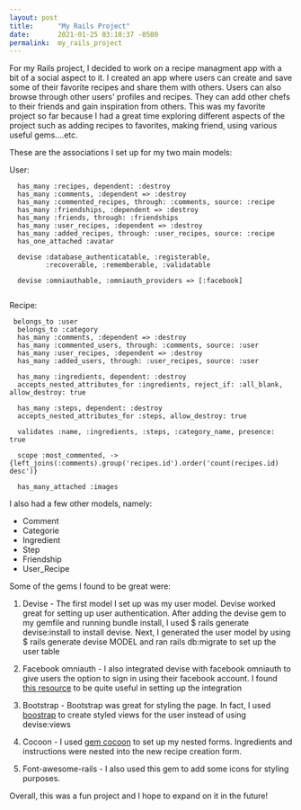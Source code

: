 ```yaml
---
layout: post
title:      "My Rails Project"
date:       2021-01-25 03:10:37 -0500
permalink:  my_rails_project
---
```



For my Rails project, I decided to work on a recipe managment app with a bit of a social aspect to it. I created an app where users can create and save some of their favorite recipes and share them with others. Users can also browse through other users' profiles and recipes. They can add other chefs to their friends and gain inspiration from others. This was my favorite project so far because I had a great time exploring different aspects of the project such as adding recipes to favorites, making friend, using various useful gems....etc.


These are the associations I set up for my two main models:


User:
```
  has_many :recipes, dependent: :destroy
  has_many :comments, :dependent => :destroy
  has_many :commented_recipes, through: :comments, source: :recipe
  has_many :friendships, :dependent => :destroy
  has_many :friends, through: :friendships
  has_many :user_recipes, :dependent => :destroy
  has_many :added_recipes, through: :user_recipes, source: :recipe 
  has_one_attached :avatar

  devise :database_authenticatable, :registerable,
         :recoverable, :rememberable, :validatable

  devise :omniauthable, :omniauth_providers => [:facebook]
 
```
 Recipe:
```
 belongs_to :user
  belongs_to :category
  has_many :comments, :dependent => :destroy
  has_many :commented_users, through: :comments, source: :user
  has_many :user_recipes, :dependent => :destroy
  has_many :added_users, through: :user_recipes, source: :user

  has_many :ingredients, dependent: :destroy
  accepts_nested_attributes_for :ingredients, reject_if: :all_blank, allow_destroy: true

  has_many :steps, dependent: :destroy
  accepts_nested_attributes_for :steps, allow_destroy: true

  validates :name, :ingredients, :steps, :category_name, presence: true

  scope :most_commented, -> {left_joins(:comments).group('recipes.id').order('count(recipes.id) desc')}

  has_many_attached :images
```
  
 
I also had a few other models, namely:
* Comment
* Categorie
* Ingredient
* Step
* Friendship
* User_Recipe


Some of the gems I found to be great were:
1. Devise - The first model I set up was my user model. Devise worked great for setting up user authentication. After adding the devise gem to my gemfile and running bundle install, I used $ rails generate devise:install to install devise. Next, I generated the user model by using $ rails generate devise MODEL and ran rails db:migrate to set up the user table
2. Facebook omniauth - I also integrated devise with facebook omniauth to give users the option to sign in using their facebook account. I found [this resource](http://https://medium.com/@trydelight/facebook-authentication-with-devise-5b53d2f664ed) to be quite useful in setting up the integration
 
2. Bootstrap - Bootstrap was great for styling the page. In fact, I used [boostrap](http://https://github.com/hisea/devise-bootstrap-views) to create styled views for the user instead of using devise:views

3. Cocoon - I used [gem cocoon](http://https://github.com/nathanvda/cocoon) to set up my nested forms.  Ingredients and instructions were nested into the new recipe creation form.

4. Font-awesome-rails - I also used this gem to add some icons for styling purposes.

Overall, this was a fun project and I hope to expand on it in the future!
